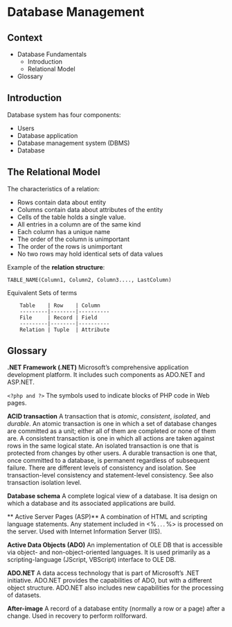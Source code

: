 # Database Management

## Context

- Database Fundamentals
  - Introduction
  - Relational Model
- Glossary

## Introduction

Database system has four components:
- Users
- Database application
- Database management system (DBMS)
- Database

## The Relational Model

The characteristics of a relation:
- Rows contain data about entity
- Columns contain data about attributes of the entity
- Cells of the table holds a single value.
- All entries in a column are of the same kind
- Each column has a unique name
- The order of the column is unimportant
- The order of the rows is unimportant
- No two rows may hold identical sets of data values

Example of the **relation structure**:

    TABLE_NAME(Column1, Column2, Column3...., LastColumn)

Equivalent Sets of terms

```shell
    Table    | Row    | Column
    ---------|--------|----------
    File     | Record | Field
    ---------|--------|----------
    Relation | Tuple  | Attribute
```

## Glossary

**.NET Framework (.NET)** Microsoft’s comprehensive application development platform. It includes such components as ADO.NET and ASP.NET.

`<?php and ?>` The symbols used to indicate blocks of PHP code in Web pages.

**ACID transaction** A transaction that is *atomic*, *consistent*, *isolated*, and *durable*. An atomic transaction is one in which a set of database changes are committed as a unit; either all of them are completed or none of them are. A consistent transaction is one in which all actions are taken against rows in the same logical state. An isolated transaction is one that is protected from changes by other users. A durable transaction is one that, once committed to a database, is permanent regardless of subsequent failure. There are different levels of consistency and isolation. See transaction-level consistency and statement-level consistency. See also transaction isolation level.

**Database schema** A complete logical view of a database. It isa design on which a database and its associated applications are build.

** Active Server Pages (ASP)** A combination of HTML and scripting language statements. Any statement included in <% . . . %> is processed on the server. Used with Internet Information Server (IIS).

**Active Data Objects (ADO)** An implementation of OLE DB that is accessible via object- and non-object-oriented languages. It is used primarily as a scripting-language (JScript, VBScript) interface to OLE DB.

**ADO.NET** A data access technology that is part of Microsoft’s .NET initiative. ADO.NET provides the capabilities of ADO, but with a different object structure. ADO.NET also includes new capabilities for the processing of datasets.

**After-image** A record of a database entity (normally a row or a page) after a change. Used in recovery to perform rollforward.
